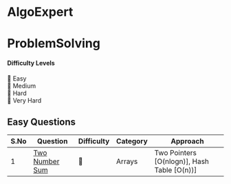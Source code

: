 # AlgoExpert


# ProblemSolving

#### Difficulty Levels

📗  Easy  
📘  Medium  
📕  Hard  
📓  Very Hard

## Easy Questions

|S.No| Question                                                                          | Difficulty | Category             | Approach                 |
|----| --------------------------------------------------------------------------------- | ---------- | -------------------- | ------------------------ |
| 1 | [Two Number Sum](src/main/java/dev/jacksonraj/array/TwoNumberSum.java)                                         | 📗         | Arrays               | Two Pointers [O(nlogn)], Hash Table [O(n))] |


